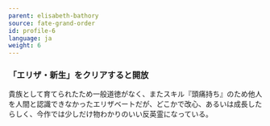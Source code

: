 ```yaml
---
parent: elisabeth-bathory
source: fate-grand-order
id: profile-6
language: ja
weight: 6
---
```


### 「エリザ・新生」をクリアすると開放

貴族として育てられたため一般道徳がなく、またスキル『頭痛持ち』のため他人を人間と認識できなかったエリザベートだが、どこかで改心、あるいは成長したらしく、今作では少しだけ物わかりのいい反英霊になっている。
